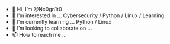 - 👋 Hi, I’m @Nc0gn1t0
- 👀 I’m interested in ... Cybersecurity / Python / Linux / Learning
- 🌱 I’m currently learning ... Python / Linux
- 💞️ I’m looking to collaborate on ...
- 📫 How to reach me ...

<!---
Nc0gn1t0/Nc0gn1t0 is a ✨ special ✨ repository because its `README.md` (this file) appears on your GitHub profile.
You can click the Preview link to take a look at your changes.
--->
